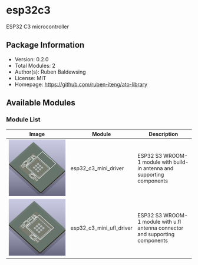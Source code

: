 # esp32c3

ESP32 C3 microcontroller

## Package Information

- Version: 0.2.0
- Total Modules: 2
- Author(s): Ruben Baldewsing
- License: MIT
- Homepage: https://github.com/ruben-iteng/ato-library

## Available Modules

### Module List

| Image | Module | Description |
|-------|--------|-------------|
|![esp32_c3_mini_driver](https://github.com/ruben-iteng/ato-library/raw/main/packages/esp32c3/assets/esp32_c3_mini_driver.png)| esp32_c3_mini_driver | ESP32 S3 WROOM-1 module with build-in antenna and supporting components |
|![esp32_c3_mini_ufl_driver](https://github.com/ruben-iteng/ato-library/raw/main/packages/esp32c3/assets/esp32_c3_mini_ufl_driver.png)| esp32_c3_mini_ufl_driver | ESP32 S3 WROOM-1 module with u.fl antenna connector and supporting components |
